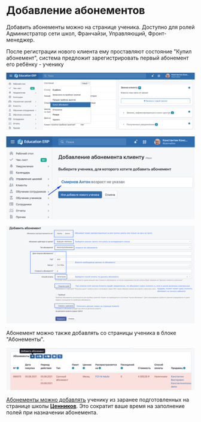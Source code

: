 # Добавление абонементов

Добавить абонементы можно на странице ученика. Доступно для ролей Администратор сети школ, Франчайзи, Управляющий, Фронт-менеджер.

После регистрации нового клиента ему проставляют состояние  "Купил абонемент", система предложит зарегистрировать первый абонемент его ребёнку - ученику

![Состояние клиента можно изменить на странице клиента](<../.gitbook/assets/image (1) (1) (1) (1) (1) (1) (1) (1) (1) (1) (1) (1) (1) (1).png>)

![Выберите ученика или создайте нового](<../.gitbook/assets/image (2) (1) (1) (1) (1) (1) (1) (1) (1).png>)

![Добавьте абонемент ученику](<../.gitbook/assets/image (3) (1) (1) (1) (1) (1) (1).png>)

Абонемент можно также добавлять со страницы ученика в блоке "Абонементы".

![](<../.gitbook/assets/image (14).png>)

[Абонементы можно добавлять](dobavlenie-abonementov/abonementy-iz-cennikov-shkoly.md) ученику из заранее подготовленных на странице школы [**Ценников**](cenniki/). Это сократит ваше время на заполнение полей при назначении абонемента.
